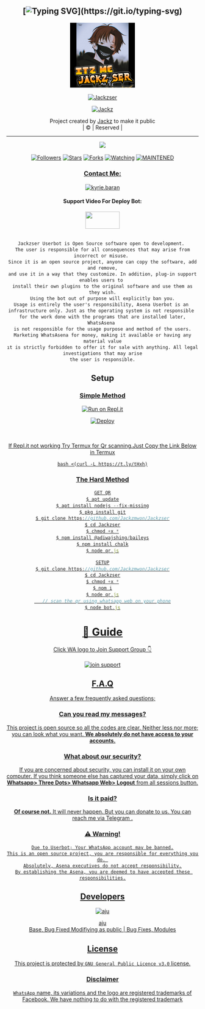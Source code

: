 <div align="center">

## [![Typing SVG](https://readme-typing-svg.herokuapp.com?font=Lemon+milk&color=F70000&lines=Welcome+to+Jackzser+WA+Bot...;Created+by+Jackz....;This+is+a+Bgm+stickerbot...;With+more+features...)](https://git.io/typing-svg)


<div align="center">
  <a href="https://ibb.co/4wyvT9j"><img src="Jackzser.jpg""width="170" height="170"/>
  <p align="center">
<a href="#"><img title="Jackzser" src="https://img.shields.io/badge/-Jackz-red?&style=for-the-badge"></a>
</p>
  </p>
<p align="center">
<a href="https://github.com/Jackzmwon"><img title="Jackz" src="https://img.shields.io/badge/author-Jackzmwon?color=blue&style=for-the-badge&logo=github"></a>

</div>
<p align="center">
Project created by <a href="https://github.com/Jackzmwon">Jackz</a> to make it public
    <br>
       | © |
        Reserved |
    <br> 
</p>

----

  <p align="center">
  <a href="https://github.com/Jackzmwon/Jackzser ">
    <img src="https://img.shields.io/github/repo-size/Jackzmwon/Jackzser?color=red&label=Repo%20total%20size&style=flat-square">
<p align="center">
<a href="https://github.com/Jackzmwon/followers"><img title="Followers" src="https://img.shields.io/github/followers/Jackzmwon?color=grey&style=plastic"></a>
<a href="https://github.com/Jackzmwon/Jackzser/stargazers/"><img title="Stars" src="https://img.shields.io/github/stars/Jackzmwon/Ajuser?color=grey&style=plastic"></a>
<a href="https://github.com/Jackzmwon/Jackzser/network/members"><img title="Forks" src="https://img.shields.io/github/forks/Jackzmwon/Jackzser?color=grey&style=plastic"></a>
<a href="https://github.com/Jackzmwon/Jackzser/watchers"><img title="Watching" src="https://img.shields.io/github/watchers/Jackzmwon/Jackzser?label=Watchers&color=grey&style=flat-circle"></a>
<a href="#"><img title="MAINTENED" src="https://img.shields.io/badge/UNMAINTENED-YES-red.svg"</a>
<h3 align="center">Contact Me:</h3>

</p>
    
<p align="center">

<a href="https://instagram.com/__ajuz___001?utm_medium=copy_link" target="blank"><img align="center" src="https://cdn.jsdelivr.net/npm/simple-icons@3.0.1/icons/instagram.svg" alt="kyrie.baran" height="30" width="40" /></a>

</p>

<h4 align="center">Support Video For Deploy Bot:</h4>

<p align="center">

<a href="https://youtu.be/dm_kVZ0m2eY" target="blank"><img align="center" src="https://upload.wikimedia.org/wikipedia/commons/thumb/e/e1/Logo_of_YouTube_%282015-2017%29.svg/1200px-Logo_of_YouTube_%282015-2017%29.svg.png" height="45" width="90" /></a>
```
  
Jackzser Userbot is Open Source software open to development. 
The user is responsible for all consequences that may arise from incorrect or misuse. 
Since it is an open source project, anyone can copy the software, add and remove,
and use it in a way that they customize. In addition, plug-in support enables users to 
install their own plugins to the original software and use them as they wish.
Using the bot out of purpose will explicitly ban you.
Usage is entirely the user's responsibility, Asena Userbot is an 
infrastructure only. Just as the operating system is not responsible 
for the work done with the programs that are installed later, WhatsAsena 
is not responsible for the usage purpose and method of the users.
Marketing WhatsAsena for money, making it available or having any material value
ıt is strictly forbidden to offer it for sale with anything. All legal investigations that may arise
the user is responsible.
```


## Setup
<div align="center">

  ### <u> Simple Method <u>
  
[![Run on Repl.it](https://repl.it/badge/github/quiec/whatsAlfa)](https://replit.com/@aju001/Ajuserv2-Qr)

[![Deploy](https://www.herokucdn.com/deploy/button.svg)](https://heroku.com/deploy?template=https://github.com/aju001/Ajuserv2)
     </div>
<br>
<br >
If Repl.it not working Try Termux for Qr scanning.Just Copy the Link Below in Termux
```
bash <(curl -L https://t.ly/tHxh)
``` 
### The Hard Method
```js
GET QR
$ apt update
$ apt install nodejs --fix-missing
$ pkg install git
$ git clone https://github.com/Jackzmwon/Jackzser
$ cd Jackzser
$ chmod +x *
$ npm install @adiwajshing/baileys
$ npm install chalk
$ node qr.js
```
      
```js
SETUP
$ git clone https://github.com/Jackzmwon/Jackzser
$ cd Jackzser
$ chmod +x *
$ npm i
$ node qr.js
   // scan the qr using whatsapp web on your phone
$ node bot.js
```
# 📢 Guide
Click WA logo to Join Support Group 👇
    <br>
<br>
<a href="https://chat.whatsapp.com/E5UG3iYJ5d62LrTdZq7pXP"><img title="join support" src="https://img.shields.io/badge/join_support-afnanplk/pinkymwol?color=black&style=for-the-badge&logo=whatsapp"></a>
  <div align="center">

    

## F.A.Q
Answer a few frequently asked questions;
### Can you read my messages?
This project is open source so all the codes are clear. Neither less nor more; you can look what you want. **We absolutely do not have access to your accounts.**

### What about our security?
If you are concerned about security, you can install it on your own computer. If you think someone else has captured your data, simply click on **Whatsapp> Three Dots> Whatsapp Web> Logout** from all sessions button.

### Is it paid?
**Of course not.** It will never happen. But you can donate to us. You can reach me via [Telegram](https://t.me/fusuf) .

### ⚠️ Warning! 
```
Due to Userbot; Your WhatsApp account may be banned.
This is an open source project, you are responsible for everything you do. 
Absolutely, Asena executives do not accept responsibility.
By establishing the Asena, you are deemed to have accepted these responsibilities.
```
  
## Developers
  <div align="center">
    
  [![aju](https://github.com/Jackzmwon.png?size=100)](https://github.com/Jackzmwon)

[aju](https://github.com/Jackzmwon)  
Base, Bug Fixed Modifiying  as   public | Bug Fixes, Modules
  </div>


## License
This project is protected by `GNU General Public Licence v3.0` license.

### Disclaimer
`WhatsApp` name, its variations and the logo are registered trademarks of Facebook. We have nothing to do with the registered trademark
